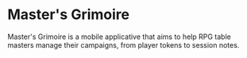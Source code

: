 # Master's Grimoire
Master's Grimoire is a mobile applicative that aims to help RPG table masters manage their campaigns, from player tokens to session notes.
